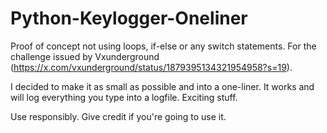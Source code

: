 # Python-Keylogger-Oneliner
Proof of concept not using loops, if-else or any switch statements. For the challenge issued by Vxunderground (https://x.com/vxunderground/status/1879395134321954958?s=19).

I decided to make it as small as possible and into a one-liner. It works and will log everything you type into a logfile. Exciting stuff. 

Use responsibly. Give credit if you're going to use it. 
